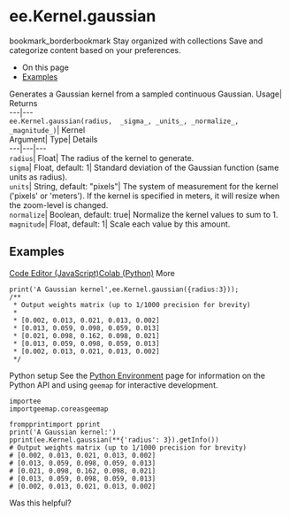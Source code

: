  
#  ee.Kernel.gaussian
bookmark_borderbookmark Stay organized with collections  Save and categorize content based on your preferences.
  * On this page
  * [Examples](https://developers.google.com/earth-engine/apidocs/ee-kernel-gaussian#examples)


Generates a Gaussian kernel from a sampled continuous Gaussian. 
Usage| Returns  
---|---  
`ee.Kernel.gaussian(radius,  _sigma_, _units_, _normalize_, _magnitude_)`| Kernel  
Argument| Type| Details  
---|---|---  
`radius`| Float| The radius of the kernel to generate.  
`sigma`| Float, default: 1| Standard deviation of the Gaussian function (same units as radius).  
`units`| String, default: "pixels"| The system of measurement for the kernel ('pixels' or 'meters'). If the kernel is specified in meters, it will resize when the zoom-level is changed.  
`normalize`| Boolean, default: true| Normalize the kernel values to sum to 1.  
`magnitude`| Float, default: 1| Scale each value by this amount.  
## Examples
[Code Editor (JavaScript)](https://developers.google.com/earth-engine/apidocs/ee-kernel-gaussian#code-editor-javascript-sample)[Colab (Python)](https://developers.google.com/earth-engine/apidocs/ee-kernel-gaussian#colab-python-sample) More
```
print('A Gaussian kernel',ee.Kernel.gaussian({radius:3}));
/**
 * Output weights matrix (up to 1/1000 precision for brevity)
 *
 * [0.002, 0.013, 0.021, 0.013, 0.002]
 * [0.013, 0.059, 0.098, 0.059, 0.013]
 * [0.021, 0.098, 0.162, 0.098, 0.021]
 * [0.013, 0.059, 0.098, 0.059, 0.013]
 * [0.002, 0.013, 0.021, 0.013, 0.002]
 */
```
Python setup
See the [ Python Environment](https://developers.google.com/earth-engine/guides/python_install) page for information on the Python API and using `geemap` for interactive development.
```
importee
importgeemap.coreasgeemap
```
```
frompprintimport pprint
print('A Gaussian kernel:')
pprint(ee.Kernel.gaussian(**{'radius': 3}).getInfo())
# Output weights matrix (up to 1/1000 precision for brevity)
# [0.002, 0.013, 0.021, 0.013, 0.002]
# [0.013, 0.059, 0.098, 0.059, 0.013]
# [0.021, 0.098, 0.162, 0.098, 0.021]
# [0.013, 0.059, 0.098, 0.059, 0.013]
# [0.002, 0.013, 0.021, 0.013, 0.002]
```

Was this helpful?
